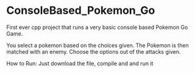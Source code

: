 # ConsoleBased_Pokemon_Go

First ever cpp project that runs a very basic console based Pokemon Go Game.

You select a pokemon based on the choices given.
The Pokemon is then matched with an enemy.
Choose the options out of the attacks given.

How to Run:
Just download the file, compile and and run it
